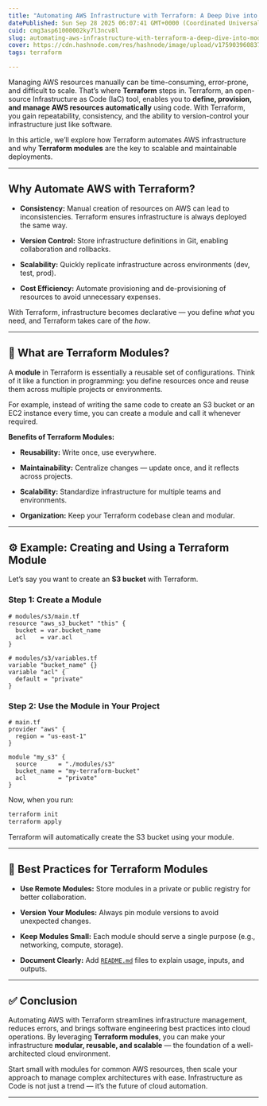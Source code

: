 ```yaml
---
title: "Automating AWS Infrastructure with Terraform: A Deep Dive into Modules"
datePublished: Sun Sep 28 2025 06:07:41 GMT+0000 (Coordinated Universal Time)
cuid: cmg3asp61000002ky7l3ncv8l
slug: automating-aws-infrastructure-with-terraform-a-deep-dive-into-modules
cover: https://cdn.hashnode.com/res/hashnode/image/upload/v1759039608378/e10b9e31-9fa5-4603-9c0d-4229d586ee74.png
tags: terraform

---
```


Managing AWS resources manually can be time-consuming, error-prone, and difficult to scale. That’s where **Terraform** steps in. Terraform, an open-source Infrastructure as Code (IaC) tool, enables you to **define, provision, and manage AWS resources automatically** using code. With Terraform, you gain repeatability, consistency, and the ability to version-control your infrastructure just like software.

In this article, we’ll explore how Terraform automates AWS infrastructure and why **Terraform modules** are the key to scalable and maintainable deployments.

---

## Why Automate AWS with Terraform?

* **Consistency:** Manual creation of resources on AWS can lead to inconsistencies. Terraform ensures infrastructure is always deployed the same way.
    
* **Version Control:** Store infrastructure definitions in Git, enabling collaboration and rollbacks.
    
* **Scalability:** Quickly replicate infrastructure across environments (dev, test, prod).
    
* **Cost Efficiency:** Automate provisioning and de-provisioning of resources to avoid unnecessary expenses.
    

With Terraform, infrastructure becomes declarative — you define *what* you need, and Terraform takes care of the *how*.

---

## 🧩 What are Terraform Modules?

A **module** in Terraform is essentially a reusable set of configurations. Think of it like a function in programming: you define resources once and reuse them across multiple projects or environments.

For example, instead of writing the same code to create an S3 bucket or an EC2 instance every time, you can create a module and call it whenever required.

**Benefits of Terraform Modules:**

* **Reusability:** Write once, use everywhere.
    
* **Maintainability:** Centralize changes — update once, and it reflects across projects.
    
* **Scalability:** Standardize infrastructure for multiple teams and environments.
    
* **Organization:** Keep your Terraform codebase clean and modular.
    

---

## ⚙️ Example: Creating and Using a Terraform Module

Let’s say you want to create an **S3 bucket** with Terraform.

### Step 1: Create a Module

```plaintext
# modules/s3/main.tf
resource "aws_s3_bucket" "this" {
  bucket = var.bucket_name
  acl    = var.acl
}
```

```plaintext
# modules/s3/variables.tf
variable "bucket_name" {}
variable "acl" {
  default = "private"
}
```

### Step 2: Use the Module in Your Project

```plaintext
# main.tf
provider "aws" {
  region = "us-east-1"
}

module "my_s3" {
  source      = "./modules/s3"
  bucket_name = "my-terraform-bucket"
  acl         = "private"
}
```

Now, when you run:

```bash
terraform init
terraform apply
```

Terraform will automatically create the S3 bucket using your module.

---

## 🌟 Best Practices for Terraform Modules

* **Use Remote Modules:** Store modules in a private or public registry for better collaboration.
    
* **Version Your Modules:** Always pin module versions to avoid unexpected changes.
    
* **Keep Modules Small:** Each module should serve a single purpose (e.g., networking, compute, storage).
    
* **Document Clearly:** Add [`README.md`](http://README.md) files to explain usage, inputs, and outputs.
    

---

## ✅ Conclusion

Automating AWS with Terraform streamlines infrastructure management, reduces errors, and brings software engineering best practices into cloud operations. By leveraging **Terraform modules**, you can make your infrastructure **modular, reusable, and scalable** — the foundation of a well-architected cloud environment.

Start small with modules for common AWS resources, then scale your approach to manage complex architectures with ease. Infrastructure as Code is not just a trend — it’s the future of cloud automation.

---